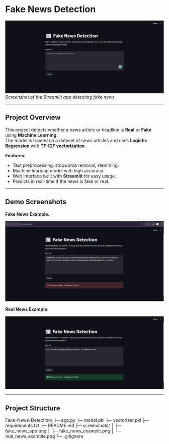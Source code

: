 # Fake News Detection

![Fake News Detection](screenshots/fake_news_app.png)  
*Screenshot of the Streamlit app detecting fake news*

---

## Project Overview

This project detects whether a news article or headline is **Real** or **Fake** using **Machine Learning**.  
The model is trained on a dataset of news articles and uses **Logistic Regression** with **TF-IDF vectorization**.  

**Features:**
- Text preprocessing: stopwords removal, stemming.
- Machine learning model with high accuracy.
- Web interface built with **Streamlit** for easy usage.
- Predicts in real-time if the news is fake or real.

---

## Demo Screenshots

**Fake News Example:**

![Fake News](screenshots/fake_news_example.png)  

**Real News Example:**

![Real News](screenshots/real_news_example.png)  

---

## Project Structure

Fake-News-Detection/
├─ app.py
├─ model.pkl
├─ vectorizer.pkl
├─ requirements.txt
├─ README.md
├─ screenshots/
│ ├─ fake_news_app.png
│ ├─ fake_news_example.png
│ └─ real_news_example.png
└─ .gitignore

